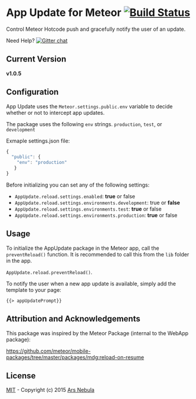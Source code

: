 # App Update for Meteor [![Build Status](https://api.shippable.com/projects/54add975d46935d5fbc1bef7/badge?branchName=master)](https://app.shippable.com/projects/54add975d46935d5fbc1bef7/builds/latest)

Control Meteor Hotcode push and gracefully notify the user of an update.

Need Help? [![Gitter chat](https://badges.gitter.im/gitterHQ/gitter.png)](https://gitter.im/arsnebula/help)

## Current Version
**v1.0.5**

## Configuration

App Update uses the ``Meteor.settings.public.env`` variable to decide whether or not to intercept app updates.

The package uses the following ``env`` strings. ``production``, ``test``, or ``development``

Exmaple settings.json file:
```js
{
  "public": {
    "env": "production"
   }
}
```

Before initializing you can set any of the following settings:

* ``AppUpdate.reload.settings.enabled``: **true** or false
* ``AppUpdate.reload.settings.environments.development``: true or **false**
* ``AppUpdate.reload.settings.environments.test``: **true** or false
* ``AppUpdate.reload.settings.environments.production``: **true** or false

## Usage

To initialize the AppUpdate package in the Meteor app, call the ``preventReload()`` function. It is recommended to call this from the ``lib`` folder in the app.

``AppUpdate.reload.preventReload()``.


To notify the user when a new app update is available, simply add the template to your page:

``{{> appUpdatePrompt}}``

## Attribution and Acknowledgements

This package was inspired by the Meteor Package (internal to the WebApp package):

https://github.com/meteor/mobile-packages/tree/master/packages/mdg:reload-on-resume

## License

[MIT](http://choosealicense.com/licenses/mit/) - Copyright (c) 2015 [Ars Nebula](http://www.arsnebula.com)
